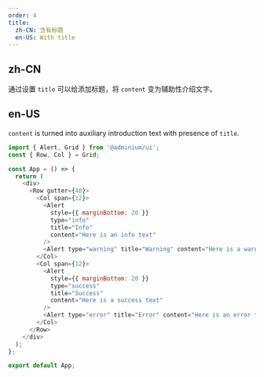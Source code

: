 ```yaml
---
order: 4
title:
  zh-CN: 含有标题
  en-US: With title
---
```


## zh-CN

通过设置 `title` 可以给添加标题，将 `content` 变为辅助性介绍文字。

## en-US

`content` is turned into auxiliary introduction text with presence of `title`.

```js
import { Alert, Grid } from '@adminium/ui';
const { Row, Col } = Grid;

const App = () => {
  return (
    <div>
      <Row gutter={40}>
        <Col span={12}>
          <Alert
            style={{ marginBottom: 20 }}
            type="info"
            title="Info"
            content="Here is an info text"
          />
          <Alert type="warning" title="Warning" content="Here is a warning text" />
        </Col>
        <Col span={12}>
          <Alert
            style={{ marginBottom: 20 }}
            type="success"
            title="Success"
            content="Here is a success text"
          />
          <Alert type="error" title="Error" content="Here is an error text" />
        </Col>
      </Row>
    </div>
  );
};

export default App;
```
